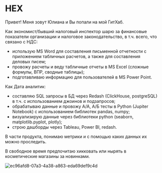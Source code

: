 # HEX
Привет! Меня зовут Юлиана и Вы попали на мой ГитХаб.

Как экономист/бывший налоговый инспектор шарю за финансовые показатели организации и налоговое законодательство, в т.ч. всего, что связано с НДС:
- использую MS Word для составления письменной отчетности с приложением табличных расчетов, а также для составления деловых писем;
- провожу расчеты и веду табличные отчеты в MS Excel (сложные формулы, ВПР, сводные таблицы);
- подготавливаю информацию для пользователей в MS Power Point.

Как Дата аналитик:
- составляю SQL запросы в БД через Redash (ClickHouse, postgreSQL) в т.ч. с использованием джоинов и подзапросов;
- обрабатываю данные и провожу А/А, А/Б тесты в Python (Jupiter Notebook) с использованием библиотек pandas, numpy;
- визуализирую данные через библиотеки python (seaborn, matplotlib.pyplot, plotly);
- строю дашборды через Tableau, Power BI, redash.

В части продукта, понимаю метрики и с помощью каких данных их можно проследить.

В свободное время предпочитаю хикковать или нырять в косметические магазины за новинками.

![ec96afd8-07a3-4a38-a863-eda69def9c4d](https://user-images.githubusercontent.com/128701170/229280194-500e920c-eb63-4406-a24a-a3464e4ffd9b.png)
